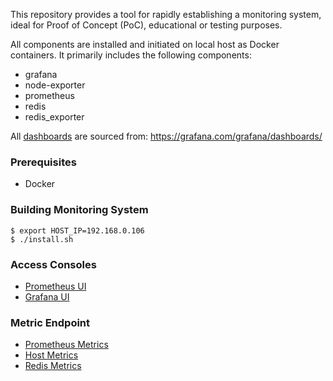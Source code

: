 This repository provides a tool for rapidly establishing a monitoring system, ideal for Proof of Concept (PoC), educational or testing purposes.

All components are installed and initiated on local host as Docker containers. It primarily includes the following components:

- grafana
- node-exporter
- prometheus
- redis
- redis_exporter

All [dashboards](grafana/dashboards) are sourced from: https://grafana.com/grafana/dashboards/

### Prerequisites

- Docker

### Building Monitoring System

```
$ export HOST_IP=192.168.0.106
$ ./install.sh
```

### Access Consoles

- [Prometheus UI](http://localhost:9090/graph)
- [Grafana UI](http://localhost:3000/)

### Metric Endpoint

- [Prometheus Metrics](http://localhost:9090/metrics)
- [Host Metrics](http://localhost:9100/metrics)
- [Redis Metrics](http://localhost:9121/metrics)

